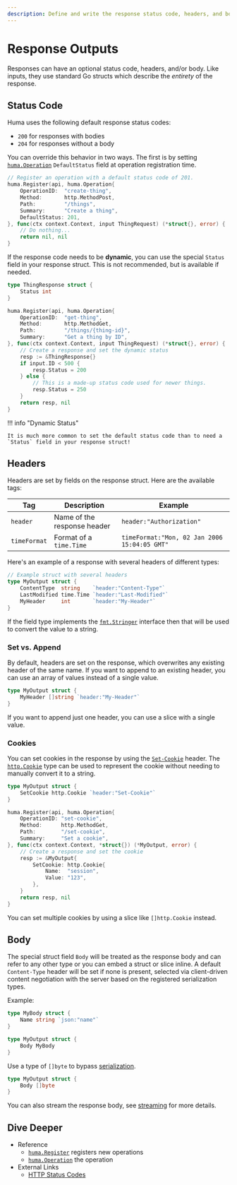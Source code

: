 ```yaml
---
description: Define and write the response status code, headers, and body.
---
```


# Response Outputs

Responses can have an optional status code, headers, and/or body. Like inputs, they use standard Go structs which describe the _entirety_ of the response.

## Status Code

Huma uses the following default response status codes:

-   `200` for responses with bodies
-   `204` for responses without a body

You can override this behavior in two ways. The first is by setting [`huma.Operation`](https://pkg.go.dev/github.com/danielgtaylor/huma/v2#Operation) `DefaultStatus` field at operation registration time.

```go title="code.go"
// Register an operation with a default status code of 201.
huma.Register(api, huma.Operation{
	OperationID:  "create-thing",
	Method:       http.MethodPost,
	Path:         "/things",
	Summary:      "Create a thing",
	DefaultStatus: 201,
}, func(ctx context.Context, input ThingRequest) (*struct{}, error) {
	// Do nothing...
	return nil, nil
}
```

If the response code needs to be **dynamic**, you can use the special `Status` field in your response struct. This is not recommended, but is available if needed.

```go title="code.go"
type ThingResponse struct {
	Status int
}

huma.Register(api, huma.Operation{
	OperationID:  "get-thing",
	Method:       http.MethodGet,
	Path:         "/things/{thing-id}",
	Summary:      "Get a thing by ID",
}, func(ctx context.Context, input ThingRequest) (*struct{}, error) {
	// Create a response and set the dynamic status
	resp := &ThingResponse{}
	if input.ID < 500 {
		resp.Status = 200
	} else {
		// This is a made-up status code used for newer things.
		resp.Status = 250
	}
	return resp, nil
}
```

!!! info "Dynamic Status"

    It is much more common to set the default status code than to need a `Status` field in your response struct!

## Headers

Headers are set by fields on the response struct. Here are the available tags:

| Tag          | Description                 | Example                                      |
| ------------ | --------------------------- | -------------------------------------------- |
| `header`     | Name of the response header | `header:"Authorization"`                     |
| `timeFormat` | Format of a `time.Time`     | `timeFormat:"Mon, 02 Jan 2006 15:04:05 GMT"` |

Here's an example of a response with several headers of different types:

```go title="code.go"
// Example struct with several headers
type MyOutput struct {
	ContentType  string    `header:"Content-Type"`
	LastModified time.Time `header:"Last-Modified"`
	MyHeader     int       `header:"My-Header"`
}
```

If the field type implements the [`fmt.Stringer`](https://pkg.go.dev/fmt#Stringer) interface then that will be used to convert the value to a string.

### Set vs. Append

By default, headers are set on the response, which overwrites any existing header of the same name. If you want to append to an existing header, you can use an array of values instead of a single value.

```go title="code.go"
type MyOutput struct {
	MyHeader []string `header:"My-Header"`
}
```

If you want to append just one header, you can use a slice with a single value.

### Cookies

You can set cookies in the response by using the [`Set-Cookie`](https://developer.mozilla.org/en-US/docs/Web/HTTP/Headers/Set-Cookie) header. The [`http.Cookie`](https://pkg.go.dev/net/http#Cookie) type can be used to represent the cookie without needing to manually convert it to a string.

```go title="code.go"
type MyOutput struct {
	SetCookie http.Cookie `header:"Set-Cookie"`
}

huma.Register(api, huma.Operation{
	OperationID: "set-cookie",
	Method:      http.MethodGet,
	Path:        "/set-cookie",
	Summary:     "Set a cookie",
}, func(ctx context.Context, *struct{}) (*MyOutput, error) {
	// Create a response and set the cookie
	resp := &MyOutput{
		SetCookie: http.Cookie{
			Name:  "session",
			Value: "123",
		},
	}
	return resp, nil
}
```

You can set multiple cookies by using a slice like `[]http.Cookie` instead.

## Body

The special struct field `Body` will be treated as the response body and can refer to any other type or you can embed a struct or slice inline. A default `Content-Type` header will be set if none is present, selected via client-driven content negotiation with the server based on the registered serialization types.

Example:

```go title="code.go" hl_lines="6"
type MyBody struct {
	Name string `json:"name"`
}

type MyOutput struct {
	Body MyBody
}
```

Use a type of `[]byte` to bypass [serialization](./response-serialization.md).

```go title="code.go"
type MyOutput struct {
	Body []byte
}
```

You can also stream the response body, see [streaming](./response-streaming.md) for more details.

## Dive Deeper

-   Reference
    -   [`huma.Register`](https://pkg.go.dev/github.com/danielgtaylor/huma/v2#Register) registers new operations
    -   [`huma.Operation`](https://pkg.go.dev/github.com/danielgtaylor/huma/v2#Operation) the operation
-   External Links
    -   [HTTP Status Codes](https://developer.mozilla.org/en-US/docs/Web/HTTP/Status)
